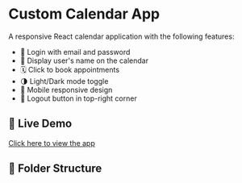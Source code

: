 # Custom Calendar App

A responsive React calendar application with the following features:

- 🔐 Login with email and password
- 👤 Display user's name on the calendar
- 🗓️ Click to book appointments
- 🌗 Light/Dark mode toggle
- 📱 Mobile responsive design
- 🚪 Logout button in top-right corner

## 🔗 Live Demo

[Click here to view the app](http://calendar-custom.netlify.app)

## 📂 Folder Structure

